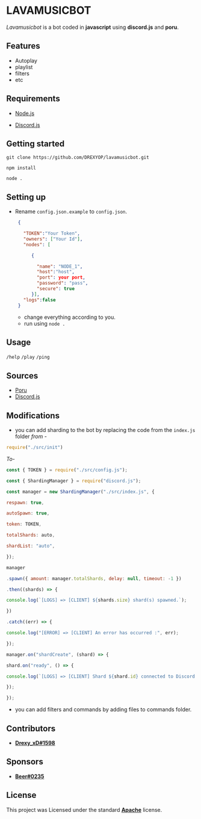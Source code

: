 # LAVAMUSICBOT

  

*Lavamusicbot* is a bot coded in **javascript** using **discord.js** and **poru**. 

  


  

## Features

  

+ Autoplay
+ playlist
+ filters
+ etc
  
## Requirements

  

+ [Node.js](https://nodejs.org/)

+ [Discord.js](https://discord.js.org/#/)

  

## Getting started

```
git clone https://github.com/DREXYOP/lavamusicbot.git

npm install

node .
```

## Setting up

+ Rename `config.json.example` to `config.json`.
  ``` json
   {

     "TOKEN":"Your Token",
     "owners": ["Your Id"],
     "nodes": [

        {

          "name": "NODE_1",
          "host":"host",
          "port": your port,
          "password": "pass",
          "secure": true
        }],
     "logs":false 
   }
  ```
  + change everything according to you.
  + run using `node .`

## Usage

  `/help`
  `/play`
  `/ping`
## Sources

  

+ [Poru](https://github.com/parasop/poru)
+ [Discord.js](https://github.com/discordjs/discord.js)


  
## Modifications

+ you can add sharding to the bot by replacing the code from the `index.js` folder *from* -
 ```js
 require("./src/init")
 ```
 *To*-
 ```js
 const { TOKEN } = require("./src/config.js");

const { ShardingManager } = require("discord.js");

const manager = new ShardingManager("./src/index.js", {

respawn: true,

autoSpawn: true,

token: TOKEN,

totalShards: auto,

shardList: "auto",

});

manager

.spawn({ amount: manager.totalShards, delay: null, timeout: -1 })

.then((shards) => {

console.log(`[LOGS] => [CLIENT] ${shards.size} shard(s) spawned.`);

})

.catch((err) => {

console.log("[ERROR] => [CLIENT] An error has occurred :", err);

});

manager.on("shardCreate", (shard) => {

shard.on("ready", () => {

console.log(`[LOGS] => [CLIENT] Shard ${shard.id} connected to Discord's Gateway.`);

 });

});
 ```
+ you can add filters and commands by adding files to commands folder.

 
## Contributors

  
+ [**Drexy_xD#1598**](https://discord.com/users/983787597627273267)

## Sponsors

+ [**Beer#0235**](https://discord.com/users/908780309162635354)
  

## License

  

This project was Licensed under the standard  **[Apache](http://opensource.org/licenses/Apache-2.0)** license.
